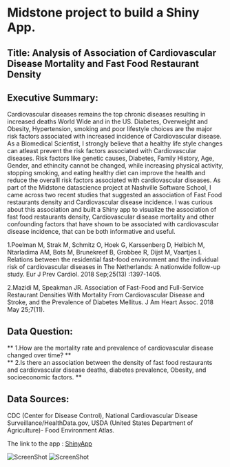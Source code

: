 

# Midstone project to build a Shiny App.

## Title: Analysis of Association of Cardiovascular Disease Mortality and Fast Food Restaurant Density


## Executive Summary:

Cardiovascular diseases remains the top chronic diseases resulting in increased deaths World Wide and in the US. Diabetes, Overweight and Obesity, Hypertension, smoking and poor lifestyle choices are the major risk factors associated with increased incidence of Cardiovascular disease. As a Biomedical Scientist, I strongly believe that a healthy life style changes can atleast prevent the risk factors associated with Cardiovascular diseases. Risk factors like genetic causes, Diabetes, Family History, Age, Gender, and ethincity cannot be changed, while increasing physical activity, stopping smoking, and eating healthy diet can improve the health and reduce the overalll risk factors associated with cardiovascular diseases. As part of the Midstone datascience project at Nashville Software School, I came across two recent studies that suggested an  association of Fast Food restaurants density and Cardiovascular disease incidence. I was curious about this association and built a Shiny app to visualize the association of fast food restaurants density, Cardiovascular disease mortality and other confounding factors that have shown to be associated with cardiovascular disease incidence, that can be both informative and useful.

1.Poelman M, Strak M, Schmitz O, Hoek G, Karssenberg D, Helbich M, Ntarladima AM, Bots M, Brunekreef B, Grobbee R, Dijst M, Vaartjes I. Relations between the residential fast-food environment and the individual risk of cardiovascular diseases in The Netherlands: A nationwide follow-up study. Eur J Prev Cardiol. 2018 Sep;25(13) :1397-1405.

2.Mazidi M, Speakman JR. Association of Fast-Food and Full-Service Restaurant Densities With Mortality From Cardiovascular Disease and Stroke, and the Prevalence of Diabetes Mellitus. J Am Heart Assoc. 2018 May 25;7(11).


## Data Question:
** 1.How are the mortality rate and prevalence of cardiovascular disease changed over time? ** <br/>
** 2.Is there an association between the density of fast food restaurants and  cardiovascular disease deaths, diabetes prevalence, Obesity, and socioeconomic factors. **  


## Data Sources:
CDC (Center for Disease Control), National Cardiovascular Disease Surveillance/HealthData.gov, USDA (United States Department of Agriculture)- Food Environment Atlas.

The link to the app : [ShinyApp](https://haritanjore.shinyapps.io/Heart_Disease_Mortality_Fast_Food_shiny/)


![ScreenShot](images/Screen_shot.png 'TN map')
![ScreenShot](images/Screen_shot_US.png 'US map')

